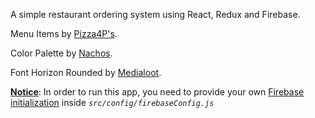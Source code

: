A simple restaurant ordering system using React, Redux and Firebase.

Menu Items by [Pizza4P's](https://pizza4ps.com/menu/).

Color Palette by [Nachos](https://design.trello.com/).

Font Horizon Rounded by [Medialoot](https://medialoot.com/item/horizon-free-bold-rounded-font/).

**<u>Notice</u>**: In order to run this app, you need to provide your own [Firebase initialization](https://firebase.google.com/docs/web/setup) inside *`src/config/firebaseConfig.js`* 

